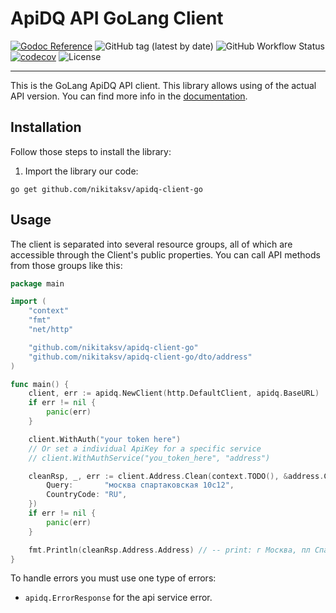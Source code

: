 # ApiDQ API GoLang Client

[![Godoc Reference](https://godoc.org/github.com/nikitaksv/apidq-client-go?status.svg)](http://godoc.org/github.com/nikitaksv/apidq-client-go)
![GitHub tag (latest by date)](https://img.shields.io/github/v/tag/nikitaksv/apidq-client-go)
![GitHub Workflow Status](https://img.shields.io/github/workflow/status/nikitaksv/apidq-client-go/release)
[![codecov](https://codecov.io/gh/nikitaksv/apidq-client-go/branch/main/graph/badge.svg?token=efB1Ddi4Ou)](https://codecov.io/gh/nikitaksv/apidq-client-go)
![License](https://img.shields.io/github/license/nikitaksv/apidq-client-go)

---

This is the GoLang ApiDQ API client. This library allows using of the actual API version. You can find more info in
the [documentation](https://docs.apidq.io).

## Installation

Follow those steps to install the library:

1. Import the library our code:

```shell
go get github.com/nikitaksv/apidq-client-go
```

## Usage

The client is separated into several resource groups, all of which are accessible through the Client's public
properties. You can call API methods from those groups like this:

```go
package main

import (
	"context"
	"fmt"
	"net/http"

	"github.com/nikitaksv/apidq-client-go"
	"github.com/nikitaksv/apidq-client-go/dto/address"
)

func main() {
	client, err := apidq.NewClient(http.DefaultClient, apidq.BaseURL)
	if err != nil {
		panic(err)
	}

	client.WithAuth("your token here")
	// Or set a individual ApiKey for a specific service
	// client.WithAuthService("you_token_here", "address")

	cleanRsp, _, err := client.Address.Clean(context.TODO(), &address.CleanRequest{
		Query:       "москва спартаковская 10с12",
		CountryCode: "RU",
	})
	if err != nil {
		panic(err)
    }

	fmt.Println(cleanRsp.Address.Address) // -- print: г Москва, пл Спартаковская
}
```

To handle errors you must use one type of errors:

* `apidq.ErrorResponse` for the api service error.
